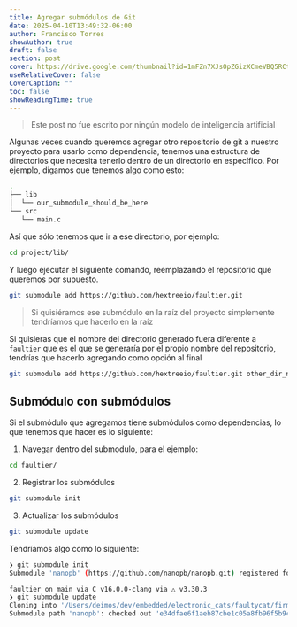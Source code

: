 ```yaml
---
title: Agregar submódulos de Git
date: 2025-04-10T13:49:32-06:00
author: Francisco Torres
showAuthor: true
draft: false
section: post
cover: https://drive.google.com/thumbnail?id=1mFZn7XJsOpZGizXCmeVBQ5RCt5pbDGvj&sz=w1920-h1080
useRelativeCover: false
CoverCaption: ""
toc: false
showReadingTime: true
---
```


> Este post no fue escrito por ningún modelo de inteligencia artificial

Algunas veces cuando queremos agregar otro repositorio de git a nuestro proyecto para usarlo como dependencia, tenemos una estructura de directorios que necesita tenerlo dentro de un directorio en específico. Por ejemplo, digamos que tenemos algo como esto:

```bash
.
├── lib
│  └── our_submodule_should_be_here
└── src
   └── main.c
```

Así que sólo tenemos que ir a ese directorio, por ejemplo:

```bash
cd project/lib/
```

Y luego ejecutar el siguiente comando, reemplazando el repositorio que queremos por supuesto.

```bash
git submodule add https://github.com/hextreeio/faultier.git
```

> Si quisiéramos ese submódulo en la raíz del proyecto simplemente tendríamos que hacerlo en la raíz

Si quisieras que el nombre del directorio generado fuera diferente a `faultier` que es el que se generaría por el propio nombre del repositorio, tendrías que hacerlo agregando como opción al final

```bash
git submodule add https://github.com/hextreeio/faultier.git other_dir_name
```

## Submódulo con submódulos

Si el submódulo que agregamos tiene submódulos como dependencias, lo que tenemos que hacer es lo siguiente:

1. Navegar dentro del submodulo, para el ejemplo:

```bash
cd faultier/
```

2. Registrar los submódulos

```bash
git submodule init
```

3. Actualizar los submódulos

```bash
git submodule update
```

Tendríamos algo como lo siguiente:

```bash
❯ git submodule init
Submodule 'nanopb' (https://github.com/nanopb/nanopb.git) registered for path 'nanopb'

faultier on main via C v16.0.0-clang via △ v3.30.3
❯ git submodule update
Cloning into '/Users/deimos/dev/embedded/electronic_cats/faultycat/firmware/c/faultier/nanopb'...
Submodule path 'nanopb': checked out 'e34dfae6f1aeb87cbe1c05a8fb96f5b9cb1034f6'
```
